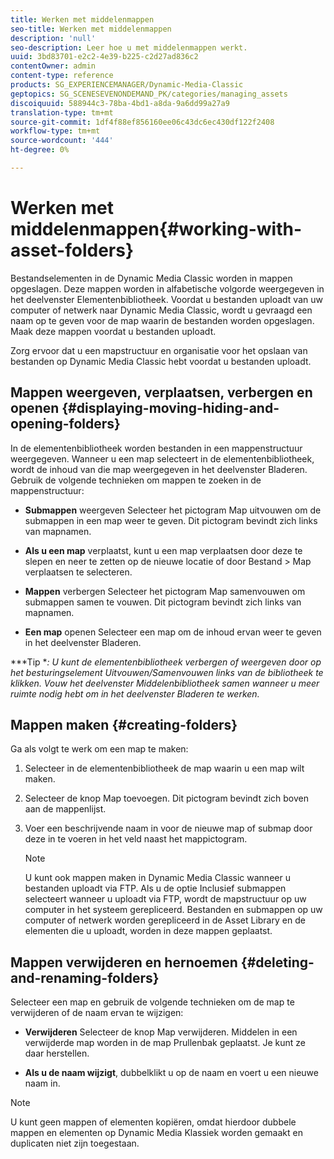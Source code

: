 ```yaml
---
title: Werken met middelenmappen
seo-title: Werken met middelenmappen
description: 'null'
seo-description: Leer hoe u met middelenmappen werkt.
uuid: 3bd83701-e2c2-4e39-b225-c2d27ad836c2
contentOwner: admin
content-type: reference
products: SG_EXPERIENCEMANAGER/Dynamic-Media-Classic
geptopics: SG_SCENESEVENONDEMAND_PK/categories/managing_assets
discoiquuid: 588944c3-78ba-4bd1-a8da-9a6dd99a27a9
translation-type: tm+mt
source-git-commit: 1df4f88ef856160ee06c43dc6ec430df122f2408
workflow-type: tm+mt
source-wordcount: '444'
ht-degree: 0%

---
```



# Werken met middelenmappen{#working-with-asset-folders}

Bestandselementen in de Dynamic Media Classic worden in mappen opgeslagen. Deze mappen worden in alfabetische volgorde weergegeven in het deelvenster Elementenbibliotheek. Voordat u bestanden uploadt van uw computer of netwerk naar Dynamic Media Classic, wordt u gevraagd een naam op te geven voor de map waarin de bestanden worden opgeslagen. Maak deze mappen voordat u bestanden uploadt.

Zorg ervoor dat u een mapstructuur en organisatie voor het opslaan van bestanden op Dynamic Media Classic hebt voordat u bestanden uploadt.

## Mappen weergeven, verplaatsen, verbergen en openen {#displaying-moving-hiding-and-opening-folders}

In de elementenbibliotheek worden bestanden in een mappenstructuur weergegeven. Wanneer u een map selecteert in de elementenbibliotheek, wordt de inhoud van die map weergegeven in het deelvenster Bladeren. Gebruik de volgende technieken om mappen te zoeken in de mappenstructuur:

* **Submappen** weergeven Selecteer het pictogram Map uitvouwen om de submappen in een map weer te geven. Dit pictogram bevindt zich links van mapnamen.

* **Als u een map** verplaatst, kunt u een map verplaatsen door deze te slepen en neer te zetten op de nieuwe locatie of door Bestand > Map verplaatsen te selecteren.

* **Mappen** verbergen Selecteer het pictogram Map samenvouwen om submappen samen te vouwen. Dit pictogram bevindt zich links van mapnamen.

* **Een map** openen Selecteer een map om de inhoud ervan weer te geven in het deelvenster Bladeren.

***Tip **: U kunt de elementenbibliotheek verbergen of weergeven door op het besturingselement Uitvouwen/Samenvouwen links van de bibliotheek te klikken. Vouw het deelvenster Middelenbibliotheek samen wanneer u meer ruimte nodig hebt om in het deelvenster Bladeren te werken.*

## Mappen maken {#creating-folders}

Ga als volgt te werk om een map te maken:

1. Selecteer in de elementenbibliotheek de map waarin u een map wilt maken.
1. Selecteer de knop Map toevoegen. Dit pictogram bevindt zich boven aan de mappenlijst.
1. Voer een beschrijvende naam in voor de nieuwe map of submap door deze in te voeren in het veld naast het mappictogram.

   >[!NOTE]
   >
   >U kunt ook mappen maken in Dynamic Media Classic wanneer u bestanden uploadt via FTP. Als u de optie Inclusief submappen selecteert wanneer u uploadt via FTP, wordt de mapstructuur op uw computer in het systeem gerepliceerd. Bestanden en submappen op uw computer of netwerk worden gerepliceerd in de Asset Library en de elementen die u uploadt, worden in deze mappen geplaatst.

## Mappen verwijderen en hernoemen {#deleting-and-renaming-folders}

Selecteer een map en gebruik de volgende technieken om de map te verwijderen of de naam ervan te wijzigen:

* **Verwijderen** Selecteer de knop Map verwijderen. Middelen in een verwijderde map worden in de map Prullenbak geplaatst. Je kunt ze daar herstellen.

* **Als u de naam wijzigt**, dubbelklikt u op de naam en voert u een nieuwe naam in.

>[!NOTE]
>
>U kunt geen mappen of elementen kopiëren, omdat hierdoor dubbele mappen en elementen op Dynamic Media Klassiek worden gemaakt en duplicaten niet zijn toegestaan.
